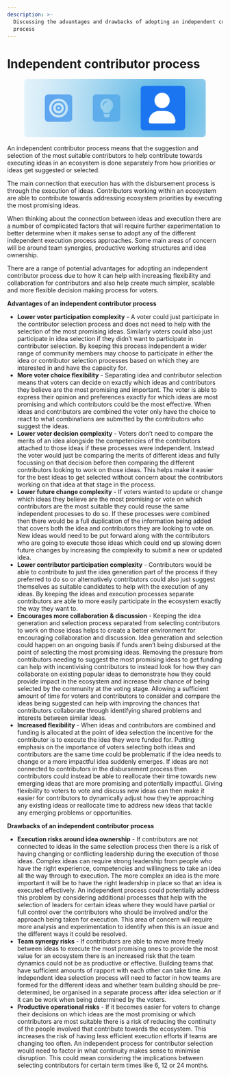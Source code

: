```yaml
---
description: >-
  Discussing the advantages and drawbacks of adopting an independent contributor
  process
---
```


# Independent contributor process

<figure><img src="../.gitbook/assets/independent-execution-process.png" alt=""><figcaption></figcaption></figure>

An independent contributor process means that the suggestion and selection of the most suitable contributors to help contribute towards executing ideas in an ecosystem is done separately from how priorities or ideas get suggested or selected.

The main connection that execution has with the disbursement process is through the execution of ideas. Contributors working within an ecosystem are able to contribute towards addressing ecosystem priorities by executing the most promising ideas.

When thinking about the connection between ideas and execution there are a number of complicated factors that will require further experimentation to better determine when it makes sense to adopt any of the different independent execution process approaches. Some main areas of concern will be around team synergies, productive working structures and idea ownership.

There are a range of potential advantages for adopting an independent contributor process due to how it can help with increasing flexibility and collaboration for contributors and also help create much simpler, scalable and more flexible decision making process for voters.



**Advantages of an independent contributor process**

* **Lower voter participation complexity** - A voter could just participate in the contributor selection process and does not need to help with the selection of the most promising ideas. Similarly voters could also just participate in idea selection if they didn’t want to participate in contributor selection. By keeping this process independent a wider range of community members may choose to participate in either the idea or contributor selection processes based on which they are interested in and have the capacity for.
* **More voter choice flexibility** - Separating idea and contributor selection means that voters can decide on exactly which ideas and contributors they believe are the most promising and important. The voter is able to express their opinion and preferences exactly for which ideas are most promising and which contributors could be the most effective. When ideas and contributors are combined the voter only have the choice to react to what combinations are submitted by the contributors who suggest the ideas.
* **Lower voter decision complexity** - Voters don’t need to compare the merits of an idea alongside the competencies of the contributors attached to those ideas if these processes were independent. Instead the voter would just be comparing the merits of different ideas and fully focussing on that decision before then comparing the different contributors looking to work on those ideas. This helps make it easier for the best ideas to get selected without concern about the contributors working on that idea at that stage in the process.
* **Lower future change complexity** - If voters wanted to update or change which ideas they believe are the most promising or vote on which contributors are the most suitable they could reuse the same independent processes to do so. If these processes were combined then there would be a full duplication of the information being added that covers both the idea and contributors they are looking to vote on. New ideas would need to be put forward along with the contributors who are going to execute those ideas which could end up slowing down future changes by increasing the complexity to submit a new or updated idea.
* **Lower contributor participation complexity** - Contributors would be able to contribute to just the idea generation part of the process if they preferred to do so or alternatively contributors could also just suggest themselves as suitable candidates to help with the execution of any ideas. By keeping the ideas and execution processes separate contributors are able to more easily participate in the ecosystem exactly the way they want to.
* **Encourages more collaboration & discussion** - Keeping the idea generation and selection process separated from selecting contributors to work on those ideas helps to create a better environment for encouraging collaboration and discussion. Idea generation and selection could happen on an ongoing basis if funds aren’t being disbursed at the point of selecting the most promising ideas. Removing the pressure from contributors needing to suggest the most promising ideas to get funding can help with incentivising contributors to instead look for how they can collaborate on existing popular ideas to demonstrate how they could provide impact in the ecosystem and increase their chance of being selected by the community at the voting stage. Allowing a sufficient amount of time for voters and contributors to consider and compare the ideas being suggested can help with improving the chances that contributors collaborate through identifying shared problems and interests between similar ideas.
* **Increased flexibility** - When ideas and contributors are combined and funding is allocated at the point of idea selection the incentive for the contributor is to execute the idea they were funded for. Putting emphasis on the importance of voters selecting both ideas and contributors are the same time could be problematic if the idea needs to change or a more impactful idea suddenly emerges. If ideas are not connected to contributors in the disbursement process then contributors could instead be able to reallocate their time towards new emerging ideas that are more promising and potentially impactful. Giving flexibility to voters to vote and discuss new ideas can then make it easier for contributors to dynamically adjust how they’re approaching any existing ideas or reallocate time to address new ideas that tackle any emerging problems or opportunities.



**Drawbacks of an independent contributor process**

* **Execution risks around idea ownership** - If contributors are not connected to ideas in the same selection process then there is a risk of having changing or conflicting leadership during the execution of those ideas. Complex ideas can require strong leadership from people who have the right experience, competencies and willingness to take an idea all the way through to execution. The more complex an idea is the more important it will be to have the right leadership in place so that an idea is executed effectively. An independent process could potentially address this problem by considering additional processes that help with the selection of leaders for certain ideas where they would have partial or full control over the contributors who should be involved and/or the approach being taken for execution. This area of concern will require more analysis and experimentation to identify when this is an issue and the different ways it could be resolved.
* **Team synergy risks** - If contributors are able to move more freely between ideas to execute the most promising ones to provide the most value for an ecosystem there is an increased risk that the team dynamics could not be as productive or effective. Building teams that have sufficient amounts of rapport with each other can take time. An independent idea selection process will need to factor in how teams are formed for the different ideas and whether team building should be pre-determined, be organised in a separate process after idea selection or if it can be work when being determined by the voters.
* **Productive operational risks** - If it becomes easier for voters to change their decisions on which ideas are the most promising or which contributors are most suitable there is a risk of reducing the continuity of the people involved that contribute towards the ecosystem. This increases the risk of having less efficient execution efforts if teams are changing too often. An independent process for contributor selection would need to factor in what continuity makes sense to minimise disruption. This could mean considering the implications between selecting contributors for certain term times like 6, 12 or 24 months.
